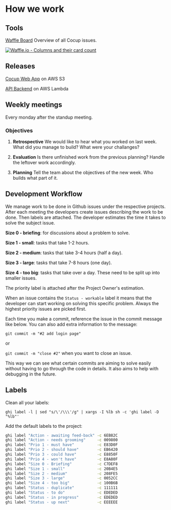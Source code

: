 # How we work

## Tools

[Waffle Board](https://waffle.io/cocupcoffee/cocup) Overview of all Cocup issues.

[![Waffle.io - Columns and their card count](https://badge.waffle.io/cocupcoffee/cocup.svg?columns=all)](https://waffle.io/cocupcoffee/cocup)


## Releases

[Cocup Web App](http://cocup-app.s3-website.eu-central-1.amazonaws.com/) on AWS S3

[API Backend](https://ave52krdnk.execute-api.eu-central-1.amazonaws.com/dev) on AWS Lambda

## Weekly meetings

Every monday after the standup meeting.

### Objectives

1. **Retrospective** We would like to hear what you worked on last week. What did you manage to build? What were your challanges?

2. **Evaluation** Is there unfinished work from the previous planning? Handle the leftover work accordingly.

3. **Planning** Tell the team about the objectives of the new week. Who builds what part of it.

## Development Workflow

We manage work to be done in Github issues under the respective projects. After each meeting the developers create issues describing the work to be done. Then labels are attached. The developer estimates the time it takes to solve the subject issue. 

__Size 0 - briefing__: for discussions about a problem to solve.

__Size 1 - small__: tasks that take 1-2 hours.

__Size 2 - medium__: tasks that take 3-4 hours (half a day).

__Size 3 - large__: tasks that take 7-8 hours (one day).

__Size 4 - too big__: tasks that take over a day. These need to be split up into smaller issues.

The priority label is attached after the Project Owner's estimation.

When an issue contains the `Status - workable` label it means that the developer can start working on solving this specific problem. Always the highest priority issues are picked first.

Each time you make a commit, reference the issue in the commit message like below. You can also add extra information to the message:

`git commit -m "#2 add login page"`

or 

`git commit -m "close #2"` when you want to close an issue.

This way we can see what certain commits are aiming to solve easily without having to go through the code in details. It also aims to help with debugging in the future.

## Labels

Clean all your labels:

`ghi label -l | sed "s/\'/\\\'/g" | xargs -I %lb sh -c 'ghi label -D "%lb"'`

Add the default labels to the project:

```sh
ghi label "Action - awaiting feed-back" -c 6EB82C
ghi label "Action - needs grooming"     -c 009800
ghi label "Prio 1 - must have"          -c E83D0F
ghi label "Prio 2 - should have"        -c EB6420
ghi label "Prio 3 - could have"         -c E8850F
ghi label "Prio 4 - won't have"         -c E8A80F
ghi label "Size 0 - Briefing"           -c C7DEF8
ghi label "Size 1 - small"              -c 20B4E5
ghi label "Size 2 - medium"             -c 208FE5
ghi label "Size 3 - large"              -c 0052CC
ghi label "Size 4 - too big"            -c 100B6B
ghi label "Status - duplicate"          -c 111111
ghi label "Status - to do"              -c EDEDED
ghi label "Status - in progress"        -c EDEDED
ghi label "Status - up next"            -c EEEEEE
```
